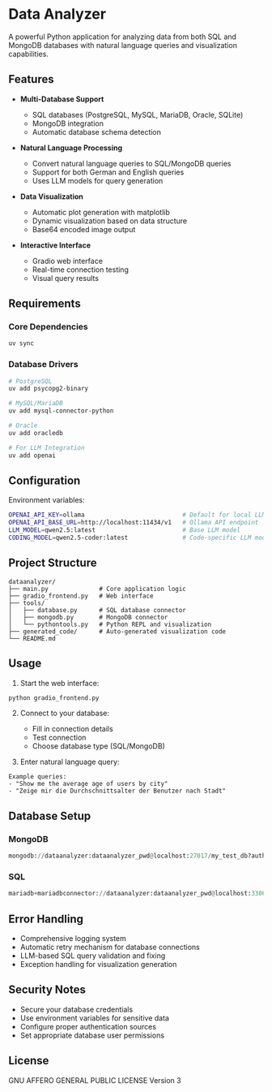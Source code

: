 # Data Analyzer

A powerful Python application for analyzing data from both SQL and MongoDB databases with natural language queries and visualization capabilities.

## Features

- **Multi-Database Support**
  - SQL databases (PostgreSQL, MySQL, MariaDB, Oracle, SQLite)
  - MongoDB integration
  - Automatic database schema detection

- **Natural Language Processing**
  - Convert natural language queries to SQL/MongoDB queries
  - Support for both German and English queries
  - Uses LLM models for query generation

- **Data Visualization**
  - Automatic plot generation with matplotlib
  - Dynamic visualization based on data structure
  - Base64 encoded image output

- **Interactive Interface**
  - Gradio web interface
  - Real-time connection testing
  - Visual query results

## Requirements

### Core Dependencies
```bash
uv sync
```

### Database Drivers
```bash
# PostgreSQL
uv add psycopg2-binary

# MySQL/MariaDB
uv add mysql-connector-python

# Oracle
uv add oracledb

# For LLM Integration
uv add openai
```

## Configuration

Environment variables:
```bash
OPENAI_API_KEY=ollama                           # Default for local LLM
OPENAI_API_BASE_URL=http://localhost:11434/v1   # Ollama API endpoint
LLM_MODEL=qwen2.5:latest                        # Base LLM model
CODING_MODEL=qwen2.5-coder:latest               # Code-specific LLM model
```

## Project Structure

```
dataanalyzer/
├── main.py              # Core application logic
├── gradio_frontend.py   # Web interface
├── tools/
│   ├── database.py      # SQL database connector
│   ├── mongodb.py       # MongoDB connector
│   └── pythontools.py   # Python REPL and visualization
├── generated_code/      # Auto-generated visualization code
└── README.md
```

## Usage

1. Start the web interface:
```bash
python gradio_frontend.py
```

2. Connect to your database:
   - Fill in connection details
   - Test connection
   - Choose database type (SQL/MongoDB)

3. Enter natural language query:
```
Example queries:
- "Show me the average age of users by city"
- "Zeige mir die Durchschnittsalter der Benutzer nach Stadt"
```

## Database Setup

### MongoDB
```python
mongodb://dataanalyzer:dataanalyzer_pwd@localhost:27017/my_test_db?authSource=test
```

### SQL
```python
mariadb+mariadbconnector://dataanalyzer:dataanalyzer_pwd@localhost:3306/my_test_db
```

## Error Handling

- Comprehensive logging system
- Automatic retry mechanism for database connections
- LLM-based SQL query validation and fixing
- Exception handling for visualization generation

## Security Notes

- Secure your database credentials
- Use environment variables for sensitive data
- Configure proper authentication sources
- Set appropriate database user permissions

## License

GNU AFFERO GENERAL PUBLIC LICENSE Version 3
